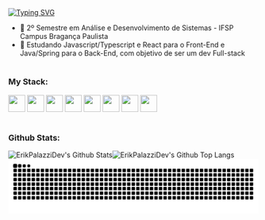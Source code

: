 <a href="https://git.io/typing-svg">
  <img src="https://readme-typing-svg.demolab.com?font=Fira+Code&weight=700&size=22&duration=4000&pause=2000&width=435&lines=Bem+vindo+ao+meu+perfil!" alt="Typing SVG" />
</a>

- 🔭 2º Semestre em Análise e Desenvolvimento de Sistemas - IFSP Campus Bragança Paulista
- 🌱 Estudando Javascript/Typescript e React para o Front-End e Java/Spring para o Back-End, com objetivo de ser um dev Full-stack

#

<h3 align="left">My Stack: </h3>

<div>
  <img height="34" width="34" src="https://cdn.simpleicons.org/html5"/>
  <img height="34" width="34" src="https://cdn.simpleicons.org/css3"/>
  <img height="34" width="34" src="https://cdn.simpleicons.org/javascript"/>
  <img height="34" width="34" src="https://cdn.simpleicons.org/react"/>
  <img height="34" width="34" src="https://cdn.jsdelivr.net/gh/devicons/devicon@latest/icons/java/java-original.svg" />
  <img height="34" width="34" src="https://cdn.simpleicons.org/spring"/>
  <img height="34" width="34" src="https://cdn.simpleicons.org/postgresql"/>
  <img height="34" width="34" src="https://cdn.simpleicons.org/mysql"/>
</div>

#

<h3 align="left">Github Stats: </h3>

<div style="display: block;">
  <img align="left" alt="ErikPalazziDev's Github Stats" src="https://github-readme-stats-erikpalazzidevs-projects.vercel.app/api?username=ErikPalazziDev&theme=algolia&show_icons=true&hide_border=true">
  <img align="left" alt="ErikPalazziDev's Github Top Langs" src="https://github-readme-stats-erikpalazzidevs-projects.vercel.app/api/top-langs/?username=ErikPalazziDev&theme=algolia&hide_border=true">
</div>

<picture align="center">
  <source media="(prefers-color-scheme: dark)" srcset="https://raw.githubusercontent.com/ErikPalazziDev/ErikPalazziDev/output/github-contribution-grid-snake-dark.svg">
  <source media="(prefers-color-scheme: light)" srcset="https://raw.githubusercontent.com/ErikPalazziDev/ErikPalazziDev/output/github-contribution-grid-snake-dark.svg">
  <img align="center" alt="github contribution grid snake animation" src="https://raw.githubusercontent.com/ErikPalazziDev/ErikPalazziDev/output/github-contribution-grid-snake.svg">
</picture>

